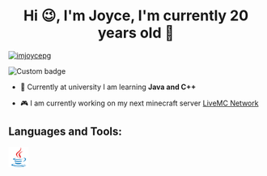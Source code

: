 <h1 align="center">Hi 😉, I'm Joyce, I'm currently 20 years old 🤠</h1>

<p align="left"> <a href="https://twitter.com/imjoycepg" target="blank"><img src="https://img.shields.io/twitter/follow/imjoycepg?color=red&style=for-the-badge" alt="imjoycepg" /></a> </p>
 <img alt="Custom badge" src="https://img.shields.io/badge/Discord-ImJoycePG%233092-orange">
 
 <br>
 
- 🏫 Currently at university I am learning **Java and C++**

- 🎮 I am currently working on my next minecraft server [LiveMC Network](https://twitter.com/LiveMCNetwork)

<h2 align="left">Languages and Tools:</h3>
<p align="left">
<a href="https://www.java.com" target="_blank" rel="noreferrer"> <img src="https://raw.githubusercontent.com/devicons/devicon/master/icons/java/java-original.svg" alt="java" width="40" height="40"/> </a>
